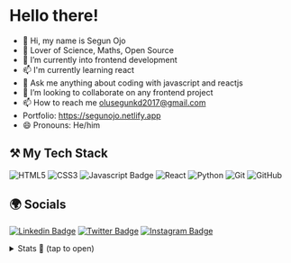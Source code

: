 # Hello there!

- 👋 Hi, my name is Segun Ojo
- 👀 Lover of Science, Maths, Open Source
- 🌱 I’m currently into frontend development
- 📫 I'm currently learning react
- 🌱 Ask me anything about coding with javascript and reactjs
- 💞️ I’m looking to collaborate on any frontend project
- 📫 How to reach me olusegunkd2017@gmail.com
- Portfolio: https://segunojo.netlify.app
- 😄 Pronouns: He/him

## ⚒ My Tech Stack
![HTML5](https://img.shields.io/badge/html5-%23E34F26.svg?style=for-the-badge&logo=html5&logoColor=white)
![CSS3](https://img.shields.io/badge/css3-%231572B6.svg?style=for-the-badge&logo=css3&logoColor=white)
![Javascript Badge](https://img.shields.io/badge/-Javascript-F0DB4F?style=for-the-badge&labelColor=F0DB4F&logo=javascript&logoColor=black) 
![React](https://img.shields.io/badge/react-%23121011.svg?style=for-the-badge&logo=react&logoColor=blue)
![Python](https://img.shields.io/badge/python-3670A0?style=for-the-badge&logo=python&logoColor=ffdd54)
![Git](https://img.shields.io/badge/git-%23F05033.svg?style=for-the-badge&logo=git&logoColor=white)
![GitHub](https://img.shields.io/badge/github-%23121011.svg?style=for-the-badge&logo=github&logoColor=white)

## 🌍 Socials 
[![Linkedin Badge](https://img.shields.io/badge/-segun0x-0e76a8?style=flat&labelColor=0e76a8&logo=linkedin&logoColor=white)](https://www.linkedin.com/in/segun0x)
[![Twitter Badge](https://img.shields.io/badge/-@segun0x-1ca0f1?style=flat&labelColor=1ca0f1&logo=twitter&logoColor=white)](https://twitter.com/segun0x) 
[![Instagram Badge](https://img.shields.io/badge/-@__segunx-e84393?style=flat&labelColor=e84393&logo=instagram&logoColor=white)](https://instagram.com/__segunx) 

<details>
  <summary>Stats 🤩 (tap to open)</summary>
  <br />
  
  <!-- <img src="https://komarev.com/ghpvc/?username=lil-dev16" alt="segun0x" />
  
  [![GitHub segun](https://img.shields.io/github/followers/lil-dev16?label=Follow%20me&style=flat)](https://github.com/lil-dev16) -->
  
  [![Segun's wakatime stats](https://github-readme-stats.vercel.app/api/wakatime?username=segun0x&layout=compact&theme=solarized-dark&hide_border=true&v=2)](https://github.com/anuraghazra/github-readme-stats)
  <!-- [![Segun's wakatime stats](https://github-readme-stats.vercel.app/api/wakatime?username=lildev16)](https://github.com/anuraghazra/github-readme-stats) -->
 
  [![Top Langs](https://github-readme-stats.vercel.app/api/top-langs/?username=lil-dev16)](https://github.com/segun0x/github-readme-stats)
  
  <img src="https://github-readme-stats.vercel.app/api?username=lil-dev16&show_icons=true&theme=solarized-dark&hide_border=true" alt="lil-dev16" />

  [![GitHub Streak](http://github-readme-streak-stats.herokuapp.com?user=lil-dev16&show_icons=true&theme=solarized-dark&hide_border=true&date_format=M%20j%5B%2C%20Y%5D)](https://git.io/streak-stats)
</details>

<!-- [![GitHub Streak](https://streak-stats.demolab.com/?user=lil-dev16&theme=dark)](https://git.io/streak-stats)
 
 
![Segun's GitHub stats](https://github-readme-stats.vercel.app/api?username=lil-dev16&show_icons=true&theme=radical)

[![Top Langs](https://github-readme-stats.vercel.app/api/top-langs/?username=lil-dev16)](https://github.com/lil-dev16/github-readme-stats) -->

<!-- [![willianrod's wakatime stats](https://github-readme-stats.vercel.app/api/wakatime?username=lildev16)](https://github.com/lil-dev16/github-readme-stats) -->



